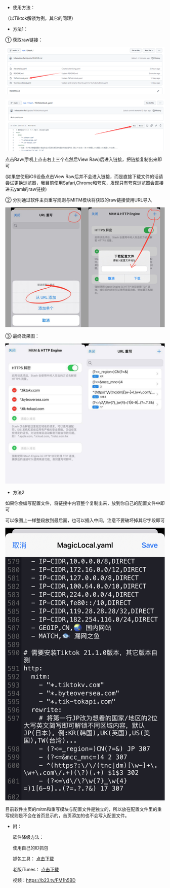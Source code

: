 
- 使用方法：

（以Tiktok解锁为例，其它的同理）

  - 方法1：

① 获取raw链接：

![](https://raw.githubusercontent.com/Infatuation-Fei/explain/main/Picture/tiktokyanshi.jpg)

![](https://raw.githubusercontent.com/Infatuation-Fei/explain/main/Picture/Tiktokyanshi2.jpg)

点击Raw(手机上点击右上三个点然后View Raw)后进入链接，把链接复制出来即可

(如果您使用iOS设备点击View Raw后并不会进入链接，而是直接下载文件的话请尝试更换浏览器，我目前使用Safari,Chrome和夸克，发现只有夸克浏览器会直接进去yaml的raw链接)

② 分别通过软件主页重写规则与MITM模块将获取的raw链接使用URL导入

![](https://raw.githubusercontent.com/Infatuation-Fei/explain/main/Picture/Tiktokyanshi0.jpg)

③ 最终效果图：

![](https://raw.githubusercontent.com/Infatuation-Fei/explain/main/Picture/IMG_1716.JPG)

  - 方法2

 如果你会编写配置文件，将链接中内容整个复制出来，放到你自己的配置文件中即可
 
 可以像图上一样整段放到最后面，也可以插入中间，注意不要破坏掉其它字段即可
 
 ![](https://raw.githubusercontent.com/Infatuation-Fei/explain/main/Picture/Tiktokyanshi3.jpg)
 
 目前软件主页的mitm和重写模块与配置文件是独立的，所以放在配置文件里的重写规则是不会在首页显示的，首页添加的也不会写入配置文件。
 
- 附：

  软件降级方法：

  使用自己的ID抓包
 
  抓包工具：
  [点击下载](https://raw.githubusercontent.com/Semporia/TikTok-Unlock/master/iOS%E6%8A%93%E5%8C%85/iOS%E6%97%A7%E7%89%88%E5%BA%94%E7%94%A8%E4%B8%8B%E8%BD%BDv5.1.exe)

  老版iTunes：
  [点击下载](https://secure-appldnld.apple.com/itunes12/091-87819-20180912-69177170-B085-11E8-B6AB-C1D03409AD2A6/iTunes64Setup.exe)

  视频：https://b23.tv/FM1h5BD
